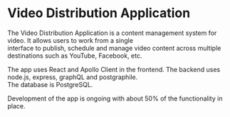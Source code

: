 # Video Distribution Application

The Video Distribution Application is a content management system for video. It allows users to work from a single  
interface to publish, schedule and manage video content across multiple destinations such as YouTube, Facebook, etc.  

The app uses React and Apollo Client in the frontend. The backend uses node.js, express, graphQL and postgraphile.  
The database is PostgreSQL.  

Development of the app is ongoing with about 50% of the functionality in place.  